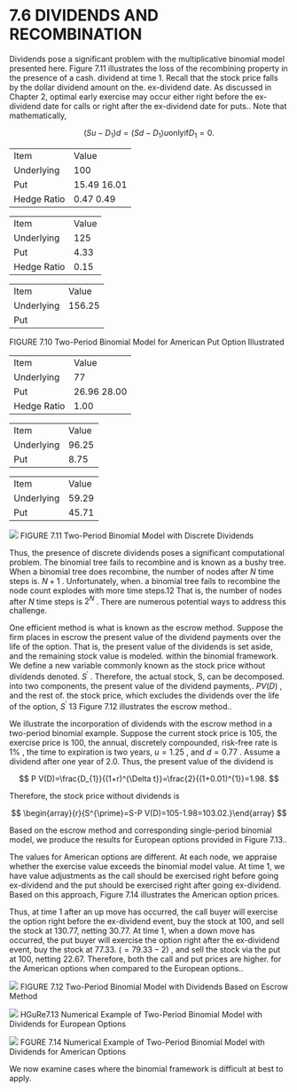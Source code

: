 # 7.6 DIVIDENDS AND RECOMBINATION

Dividends pose a significant problem with the multiplicative binomial model presented here. Figure 7.11 illustrates the loss of the recombining property in the presence of a cash. dividend at time 1. Recall that the stock price falls by the dollar dividend amount on the. ex-dividend date. As discussed in Chapter 2, optimal early exercise may occur either right before the ex-dividend date for calls or right after the ex-dividend date for puts.. Note that mathematically,

$$
\left(S u-D_{1}\right)d=\left(S d-D_{1}\right)u\mathrm{only}\mathrm{if}D_{1}=0.
$$

<html><body><table><tr><td>Item</td><td>Value</td></tr><tr><td>Underlying</td><td>100</td></tr><tr><td>Put</td><td>15.49 16.01</td></tr><tr><td>Hedge Ratio</td><td>0.47 0.49</td></tr></table></body></html>

<html><body><table><tr><td>Item</td><td>Value</td></tr><tr><td>Underlying</td><td>125</td></tr><tr><td>Put</td><td>4.33</td></tr><tr><td>Hedge Ratio</td><td>0.15</td></tr></table></body></html>

<html><body><table><tr><td>Item</td><td>Value</td></tr><tr><td>Underlying</td><td>156.25</td></tr><tr><td>Put</td><td></td></tr></table></body></html>

FIGURE 7.10 Two-Period Binomial Model for American Put Option Illustrated


<html><body><table><tr><td>Item</td><td>Value</td></tr><tr><td>Underlying</td><td>77</td></tr><tr><td>Put</td><td>26.96 28.00</td></tr><tr><td>Hedge Ratio</td><td>1.00</td></tr></table></body></html>

<html><body><table><tr><td>Item</td><td>Value</td></tr><tr><td>Underlying</td><td>96.25</td></tr><tr><td>Put</td><td>8.75</td></tr></table></body></html>

<html><body><table><tr><td>Item</td><td>Value</td></tr><tr><td>Underlying</td><td>59.29</td></tr><tr><td>Put</td><td>45.71</td></tr></table></body></html>

![](37ecf09da98f621c3ebcdebc5a295434ce8796de07c179737a0f7613c056f7e7.jpg)
FIGURE 7.11 Two-Period Binomial Model with Discrete Dividends

Thus, the presence of discrete dividends poses a significant computational problem. The binomial tree fails to recombine and is known as a bushy tree. When a binomial tree does recombine, the number of nodes after $N$ time steps is. $N+1$ . Unfortunately, when. a binomial tree fails to recombine the node count explodes with more time steps.12 That is, the number of nodes after $N$ time steps is $2^{N}$ . There are numerous potential ways to address this challenge.

One efficient method is what is known as the escrow method. Suppose the firm places in escrow the present value of the dividend payments over the life of the option. That is, the present value of the dividends is set aside, and the remaining stock value is modeled. within the binomial framework. We define a new variable commonly known as the stock price without dividends denoted. $S^{\prime}$ . Therefore, the actual stock, S, can be decomposed. into two components, the present value of the dividend payments,. $P V(D)$ , and the rest of. the stock price, which excludes the dividends over the life of the option, $S^{\prime}$ 13 Figure 7.12 illustrates the escrow method..

We illustrate the incorporation of dividends with the escrow method in a two-period binomial example. Suppose the current stock price is 105, the exercise price is 100, the annual, discretely compounded, risk-free rate is $1\%$ , the time to expiration is two years, $u=1.25$ , and $d=0.77$ . Assume a dividend after one year of 2.0. Thus, the present value of the dividend is

$$
P V(D)=\frac{D_{1}}{(1+r)^{\Delta t}}=\frac{2}{(1+0.01)^{1}}=1.98.
$$

Therefore, the stock price without dividends is

$$
\begin{array}{r}{S^{\prime}=S-P V(D)=105-1.98=103.02.}\end{array}
$$

Based on the escrow method and corresponding single-period binomial model, we produce the results for European options provided in Figure 7.13..

The values for American options are different. At each node, we appraise whether the exercise value exceeds the binomial model value. At time 1, we have value adjustments as the call should be exercised right before going ex-dividend and the put should be exercised right after going ex-dividend. Based on this approach, Figure 7.14 illustrates the American option prices.

Thus, at time 1 after an up move has occurred, the call buyer will exercise the option right before the ex-dividend event, buy the stock at 100, and sell the stock at 130.77, netting 30.77. At time 1, when a down move has occurred, the put buyer will exercise the option right after the ex-dividend event, buy the stock at 77.33. $(=79.33-2)$ , and sell the stock via the put at 100, netting 22.67. Therefore, both the call and put prices are higher. for the American options when compared to the European options..

![](c9879426e49049879568e03176d0b4410c7b1559704c11bff460f610474d4f76.jpg)
FIGURE 7.12 Two-Period Binomial Model with Dividends Based on Escrow Method

![](b6f1bb719cc86b677f0806141069ffb4f99dc798cc46f3d2b6f2fd0b97b166ae.jpg)
HGuRe7.13 Numerical Example of Two-Period Binomial Model with Dividends for European Options

![](1dee67a26e27d3893b06d422de71d3aecbccb69bb54ee5ef59c66737fbdf3e72.jpg)
FGURE 7.14 Numerical Example of Two-Period Binomial Model with Dividends for American Options

We now examine cases where the binomial framework is difficult at best to apply.

